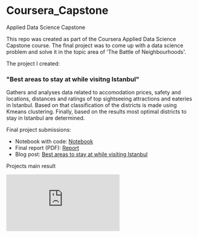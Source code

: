 # Coursera_Capstone
Applied Data Science Capstone

This repo was created as part of the Coursera Applied Data Science Capstone course. 
The final project was to come up with a data science problem and solve it in the topic area of 'The Battle of Neighbourhoods'.

The project I created:

### "Best areas to stay at while visitng Istanbul"
Gathers and analyses data related to accomodation prices, safety and locations, distances and ratings of top sightseeing attractions and eateries in Istanbul. Based on that classification of the districts is made using Kmeans clustering. Finally, based on the results most optimal districts to stay in Istanbul are determined.

Final project submissions:
- Notebook with code: [Notebook](https://github.com/nowacowski/Coursera_Capstone/blob/master/Istanbul/Istanbul_travel.ipynb)
- Final report (PDF): [Report](https://github.com/nowacowski/Coursera_Capstone/blob/master/Istanbul/Istanbul_travel_report.pdf)
- Blog post: [Best areas to stay at while visiting Istanbul](https://medium.com/@nowacowski/best-areas-to-stay-at-while-visiting-istanbul-4f02478e7e8?sk=3f30dff1782a1851034a2502e16fbc72)

Projects main result

![map](https://github.com/nowacowski/Coursera_Capstone/blob/master/Istanbul/istanbul_map.html)
